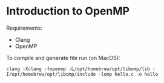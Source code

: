 # Introduction to OpenMP

Requirements:

- Clang
- OpenMP

To compile and generate file run (on MacOS):

    clang -Xclang -fopenmp -L/opt/homebrew/opt/libomp/lib -I/opt/homebrew/opt/libomp/include -lomp hello.c -o hello

